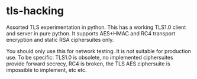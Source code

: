 tls-hacking
===========

Assorted TLS experimentation in python.  This has a working TLS1.0 client and server in pure python.
It supports AES+HMAC and RC4 transport encryption and static RSA ciphersuites only.

You should only use this for network testing.  It is *not* suitable for production use.
To be specific: TLS1.0 is obsolete, no implemented ciphersuites provide forward secrecy,
   RC4 is broken, the TLS AES ciphersuite is impossible to implement, etc etc.


